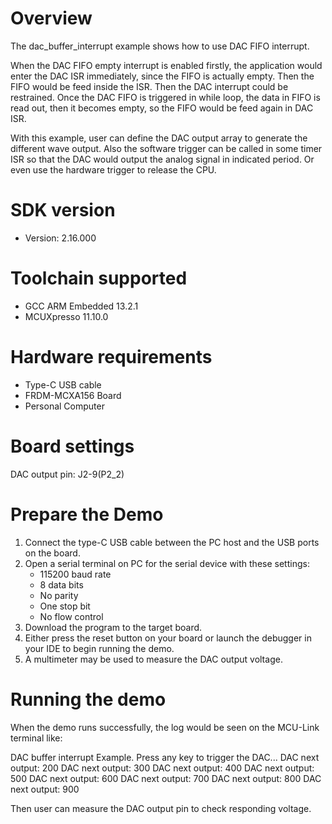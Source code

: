 Overview
========

The dac_buffer_interrupt example shows how to use DAC FIFO interrupt.

When the DAC FIFO empty interrupt is enabled firstly, the application would enter the DAC ISR immediately, since the FIFO is actually empty. Then the FIFO would be feed inside the ISR. Then the DAC interrupt could be restrained. Once the DAC FIFO is triggered in while loop, the data in FIFO is read out, then it becomes empty, so the FIFO would be feed again in DAC ISR. 

With this example, user can define the DAC output array to generate the different wave output. Also the software trigger can be called in some timer ISR so that the DAC would output the analog signal in indicated period. Or even use the hardware trigger to release the CPU.

SDK version
===========
- Version: 2.16.000

Toolchain supported
===================
- GCC ARM Embedded  13.2.1
- MCUXpresso  11.10.0

Hardware requirements
=====================
- Type-C USB cable
- FRDM-MCXA156 Board
- Personal Computer

Board settings
==============
DAC output pin: J2-9(P2_2)

Prepare the Demo
================
1. Connect the type-C USB cable between the PC host and the USB ports on the board.
2. Open a serial terminal on PC for the serial device with these settings:
    - 115200 baud rate
    - 8 data bits
    - No parity
    - One stop bit
    - No flow control
3. Download the program to the target board.
4. Either press the reset button on your board or launch the debugger in your IDE to begin running
   the demo.
5. A multimeter may be used to measure the DAC output voltage.

Running the demo
================
When the demo runs successfully, the log would be seen on the MCU-Link terminal like:

DAC buffer interrupt Example.
Press any key to trigger the DAC...
DAC next output: 200
DAC next output: 300
DAC next output: 400
DAC next output: 500
DAC next output: 600
DAC next output: 700
DAC next output: 800
DAC next output: 900

Then user can measure the DAC output pin to check responding voltage.

